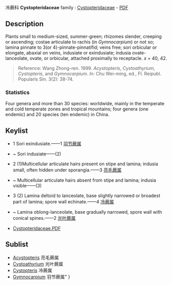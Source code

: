 冷蕨科 **Cystopteridaceae**
family : [Cystopteridaceae](http://www.iplant.cn/info/Cystopteridaceae?t=foc) - [PDF](http://www.iplant.cn/foc/pdf/Cystopteridaceae.pdf)

## Description

Plants small to medium-sized, summer-green; rhizomes slender, creeping or ascending; costae articulate to rachis (in *Gymnocarpium*) or not so; lamina pinnate to 3(or 4)-pinnate-pinnatifid; veins free; sori orbicular or elongate, abaxial on veins, indusiate or exindusiate; indusia ovate-lanceolate, ovate, or orbicular, attached proximally to receptacle. *x* = 40, 42.


> Reference: 
> Wang Zhong-ren. 1999. *Acystopteris*, *Cystoathyrium*, *Cystopteris*, and *Gymnocarpium*. *In:* Chu Wei-ming, ed., Fl. Reipubl. Popularis Sin. 3(2): 38-74.

### Statistics
Four genera and more than 30 species: worldwide, mainly in the temperate and cold temperate zones and tropical mountains; four genera (one endemic) and 20 species (ten endemic) in China.


## Keylist

* 1 Sori exindusiate.——1  [羽节蕨属](http://www.iplant.cn/info/Gymnocarpium?t=foc)
* ~ Sori indusiate——(2)

* 2 (1)Multicellular articulate hairs present on stipe and lamina; indusia small, often hidden under sporangia.——3  [亮毛蕨属](Acystopteris-亮毛蕨属.md)
* ~ Multicellular articulate hairs absent from stipe and lamina; indusia visible——(3)

* 3 (2) Lamina deltoid to lanceolate, base slightly narrowed or broadest part of lamina; spore wall echinate.——4  [冷蕨属](http://www.iplant.cn/info/Cystopteris?t=foc)
* ~ Lamina oblong-lanceolate, base gradually narrowed, spore wall with conical spines.——2  [光叶蕨属](http://www.iplant.cn/info/Cystoathyrium?t=foc)


* [Cystopteridaceae.PDF](http://www.iplant.cn/foc/pdf/Cystopteridaceae.pdf)

## Sublist

* [Acystopteris](Acystopteris-亮毛蕨属.md) 亮毛蕨属
* [Cystoathyrium](http://www.iplant.cn/info/Cystoathyrium?t=foc)
 光叶蕨属
* [Cystopteris](http://www.iplant.cn/info/Cystopteris?t=foc)
 冷蕨属
* [Gymnocarpium](http://www.iplant.cn/info/Gymnocarpium?t=foc) 羽节蕨属"
}